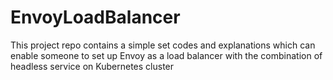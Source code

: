 # EnvoyLoadBalancer
This project repo contains a simple set codes and explanations which can enable someone to set up Envoy as a load balancer with the combination of headless service on Kubernetes cluster
